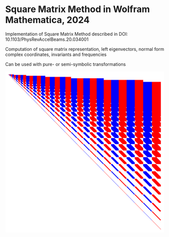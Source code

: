 # Square Matrix Method in Wolfram Mathematica, 2024

Implementation of Square Matrix Method described in DOI: 10.1103/PhysRevAccelBeams.20.034001

Computation of square matrix representation, left eigenvectors, normal form complex coordinates, invariants and frequencies

Can be used with pure- or semi-symbolic transformations

<p align="center">
  <img width="512" height="512" src="https://github.com/i-a-morozov/square/blob/main/square.png">
</p>

